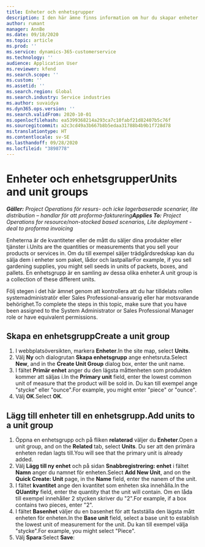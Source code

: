 ```yaml
---
title: Enheter och enhetsgrupper
description: I den här ämne finns information om hur du skapar enheter och enhetsgrupper i Project Operations i Dynamics 365.
author: rumant
manager: AnnBe
ms.date: 09/18/2020
ms.topic: article
ms.prod: ''
ms.service: dynamics-365-customerservice
ms.technology: ''
audience: Application User
ms.reviewer: kfend
ms.search.scope: ''
ms.custom: ''
ms.assetid: ''
ms.search.region: Global
ms.search.industry: Service industries
ms.author: suvaidya
ms.dyn365.ops.version: ''
ms.search.validFrom: 2020-10-01
ms.openlocfilehash: ea5399368214a293ca7c10fabf21d82407b5c76f
ms.sourcegitcommit: a2c3cd49a3b667b8b5edaa31788b4b9b1f728d78
ms.translationtype: HT
ms.contentlocale: sv-SE
ms.lasthandoff: 09/28/2020
ms.locfileid: "3898778"
---
```

# <a name="units-and-unit-groups"></a><span data-ttu-id="0733e-103">Enheter och enhetsgrupper</span><span class="sxs-lookup"><span data-stu-id="0733e-103">Units and unit groups</span></span>

<span data-ttu-id="0733e-104">_**Gäller:** Project Operations för resurs- och icke lagerbaserade scenarier, lite distribution – handlar för att proforma-fakturering_</span><span class="sxs-lookup"><span data-stu-id="0733e-104">_**Applies To:** Project Operations for resource/non-stocked based scenarios, Lite deployment - deal to proforma invoicing_</span></span>

<span data-ttu-id="0733e-105">Enheterna är de kvantiteter eller de mått du säljer dina produkter eller tjänster i.</span><span class="sxs-lookup"><span data-stu-id="0733e-105">Units are the quantities or measurements that you sell your products or services in.</span></span> <span data-ttu-id="0733e-106">Om du till exempel säljer trädgårdsredskap kan du sälja dem i enheter som paket, lådor och lastpallar</span><span class="sxs-lookup"><span data-stu-id="0733e-106">For example, if you sell gardening supplies, you might sell seeds in units of packets, boxes, and pallets.</span></span> <span data-ttu-id="0733e-107">En enhetsgrupp är en samling av dessa olika enheter.</span><span class="sxs-lookup"><span data-stu-id="0733e-107">A unit group is a collection of these different units.</span></span>

<span data-ttu-id="0733e-108">Följ stegen i det här ämnet genom att kontrollera att du har tilldelats rollen systemadministratör eller Sales Professional-ansvarig eller har motsvarande behörighet.</span><span class="sxs-lookup"><span data-stu-id="0733e-108">To complete the steps in this topic, make sure that you have been assigned to the System Administrator or Sales Professional Manager role or have equivalent permissions.</span></span>

## <a name="create-a-unit-group"></a><span data-ttu-id="0733e-109">Skapa en enhetsgrupp</span><span class="sxs-lookup"><span data-stu-id="0733e-109">Create a unit group</span></span>

1. <span data-ttu-id="0733e-110">I webbplatsöversikten, markera **Enheter**.</span><span class="sxs-lookup"><span data-stu-id="0733e-110">In the site map, select **Units**.</span></span>
2. <span data-ttu-id="0733e-111">Välj **Ny** och dialogrutan **Skapa enhetsgrupp** ange enhetsruta.</span><span class="sxs-lookup"><span data-stu-id="0733e-111">Select **New**, and in the **Create Unit Group** dialog box, enter the unit name.</span></span>
3. <span data-ttu-id="0733e-112">I fältet **Primär enhet** anger du den lägsta måttenheten som produkten kommer att säljas i.</span><span class="sxs-lookup"><span data-stu-id="0733e-112">In the **Primary unit** field, enter the lowest common unit of measure that the product will be sold in.</span></span> <span data-ttu-id="0733e-113">Du kan till exempel ange "stycke" eller "ounce".</span><span class="sxs-lookup"><span data-stu-id="0733e-113">For example, you might enter "piece" or "ounce".</span></span>
4. <span data-ttu-id="0733e-114">Välj **OK**.</span><span class="sxs-lookup"><span data-stu-id="0733e-114">Select **OK**.</span></span>

## <a name="add-units-to-a-unit-group"></a><span data-ttu-id="0733e-115">Lägg till enheter till en enhetsgrupp.</span><span class="sxs-lookup"><span data-stu-id="0733e-115">Add units to a unit group</span></span>

1. <span data-ttu-id="0733e-116">Öppna en enhetsgrupp och på fliken **relaterad** väljer du **Enheter**.</span><span class="sxs-lookup"><span data-stu-id="0733e-116">Open a unit group, and on the **Related** tab, select **Units**.</span></span> <span data-ttu-id="0733e-117">Du ser att den primära enheten redan lagts till.</span><span class="sxs-lookup"><span data-stu-id="0733e-117">You will see that the primary unit is already added.</span></span>
2. <span data-ttu-id="0733e-118">Välj **Lägg till ny enhet** och på sidan **Snabbregistrering: enhet** i fältet **Namn** anger du namnet för enheten.</span><span class="sxs-lookup"><span data-stu-id="0733e-118">Select **Add New Unit**, and on the **Quick Create: Unit** page, in the **Name** field, enter the nanem of the unit.</span></span>
3. <span data-ttu-id="0733e-119">I fältet **kvantitet** ange den kvantitet som enheten ska innehålla.</span><span class="sxs-lookup"><span data-stu-id="0733e-119">In the **QUantity** field, enter the quantity that the unit will contain.</span></span> <span data-ttu-id="0733e-120">Om en låda till exempel innehåller 2 stycken skriver du "2".</span><span class="sxs-lookup"><span data-stu-id="0733e-120">For example, if a box contains two pieces, enter "2".</span></span> 
4. <span data-ttu-id="0733e-121">I fältet **Basenhet** väljer du en basenhet för att fastställa den lägsta mått enheten för enheten.</span><span class="sxs-lookup"><span data-stu-id="0733e-121">In the **Base unit** field, select a base unit to establish the lowest unit of measurement for the unit.</span></span> <span data-ttu-id="0733e-122">Du kan till exempel välja "stycke".</span><span class="sxs-lookup"><span data-stu-id="0733e-122">For example, you might select "Piece".</span></span>
5. <span data-ttu-id="0733e-123">Välj **Spara**:</span><span class="sxs-lookup"><span data-stu-id="0733e-123">Select **Save**:</span></span>
